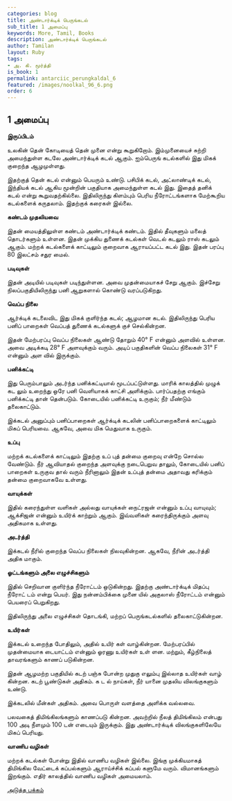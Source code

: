 ```yaml
---
categories: blog
title: அண்டார்க்டிக் பெருங்கடல்
sub_title: 1 அமைப்பு
keywords: More, Tamil, Books
description: அண்டார்க்டிக் பெருங்கடல்
author: Tamilan
layout: Ruby
tags:
- அ. கி. மூர்த்தி
is_book: 1
permalink: antarciic_perungkaldal_6
featured: /images/noolkal_96_6.png
order: 6
---
```



## 1 அமைப்பு

**இருப்பிடம்**

உலகின் தென் கோடியைத் தென் முனை என்று கூறுகிறோம். இம்முனையைச் சுற்றி அமைந்துள்ள கடலே அண்டார்க்டிக் கடல் ஆகும். ஐம்பெருங் கடல்களில் இது மிகக் குறைந்த ஆழமுள்ளது.

இதற்குத் தென் கடல் என்னும் பெயரும் உண்டு. பசிபிக் கடல், அட்லாண்டிக் கடல், இந்தியக் கடல் ஆகிய மூன்றின் பகுதியாக அமைந்துள்ள கடல் இது. இதைத் தனிக் கடல் என்று கூறுவதற்கில்லை. இதிலிருந்து கிளம்பும் பெரிய நீரோட்டங்களாக மேற்கூறிய கடல்களைக் கருதலாம். இதற்குக் கரைகள் இல்லை.

**கண்டம் முதலியவை**

இதன் மையத்திலுள்ள கண்டம் அண்டார்க்டிக் கண்டம். இதில் தீவுகளும் மலைத் தொடர்களும் உள்ளன. இதன் முக்கிய துணைக் கடல்கள் வெடல் கடலும் ராஸ் கடலும் ஆகும். மற்றக் கடல்களைக் காட்டிலும் குறைவாக ஆராயப்பட்ட கடல் இது. இதன் பரப்பு 80 இலட்சம் சதுர மைல்.

**படிவுகள்**

இதன் அடியில் படிவுகள் படிந்துள்ளன. அவை முதன்மையாகச் சேறு ஆகும். இச்சேறு நிலப்பகுதியிலிருந்து பனி ஆறுகளால் கொண்டு வரப்படுகிறது.

**வெப்ப நிலை**

ஆர்க்டிக் கடலைவிட இது மிகக் குளிர்ந்த கடல்; ஆழமான கடல். இதிலிருந்து பெரிய பனிப் பாறைகள் வெப்பத் துணைக் கடல்களுக் குச் செல்கின்றன.

இதன் மேற்பரப்பு வெப்ப நிலைகள் ஆண்டு தோறும் 40° F என்னும் அளவில் உள்ளன. அவை அடிக்கடி 28° F அளவுக்கும் வரும். அடிப் பகுதிகளின் வெப்ப நிலைகள் 31° F என்னும் அள வில் இருக்கும்.

**பனிக்கட்டி**

இது பெரும்பாலும் அடர்ந்த பனிக்கட்டியால் மூடப்பட்டுள்ளது. மாரிக் காலத்தில் முழுக் கட லும் உறைந்து ஒரே பனி வெளியாகக் காட்சி அளிக்கும். பார்ப்பதற்கு எங்கும் பனிக்கட்டி தான் தென்படும். கோடையில் பனிக்கட்டி உருகும்; நீர் மீண்டும் தலைகாட்டும்.

இக்கடல் அனுப்பும் பனிப்பாறைகள் ஆர்க்டிக் கடலின் பனிப்பாறைகளைக் காட்டிலும் மிகப் பெரியவை. ஆகவே, அவை மிக மெதுவாக உருகும்.

**உப்பு**

மற்றக் கடல்களைக் காட்டிலும் இதற்கு உப் புத் தன்மை குறைவு என்றே சொல்ல வேண்டும். நீர் ஆவியாதல் குறைந்த அளவுக்கு நடைபெறுவ தாலும், கோடையில் பனிப் பாறைகள் உருகுவ தால் வரும் நீரினாலும் இதன் உப்புத் தன்மை அதாவது கரிக்கும் தன்மை குறைவாகவே உள்ளது.

**வாயுக்கள்**

இதில் கரைந்துள்ள வளிகள் அல்லது வாயுக்கள் நைட்ரஜன் என்னும் உப்பு வாயுவும்; ஆக்சிஜன் என்னும் உயிர்க் காற்றும் ஆகும். இவ்வளிகள் கரைந்திருக்கும் அளவு அதிகமாக உள்ளது.

**அடர்த்தி**

இக்கடல் நீரில் குறைந்த வெப்ப நிலைகள் நிலவுகின்றன. ஆகவே, நீரின் அடர்த்தி அதிக மாகும்.

**ஓட்டங்களும் அலை எழுச்சிகளும்**

இதில் செறிவான குளிர்ந்த நீரோட்டம் ஒடுகின்றது. இதற்கு அண்டார்க்டிக் மிதப்பு நீரோட் டம் என்று பெயர். இது நன்னம்பிக்கை முனை யில் அகுலாஸ் நீரோட்டம் என்னும் பெயரைப் பெறுகிறது.

இதிலிருந்து அலை எழுச்சிகள் தொடங்கி, மற்றப் பெருங்கடல்களில் தலைகாட்டுகின்றன.

**உயிர்கள்**

இக்கடல் உறைந்த போதிலும், அதில் உயிர் கள் வாழ்கின்றன. மேற்பரப்பில் முதன்மையாக டையாட்டம் என்னும் ஓரணு உயிர்கள் உள் ளன. மற்றும், கீழ்நிலைத் தாவரங்களும் காணப் படுகின்றன.

இதன் ஆழமற்ற பகுதியில் கடற் பஞ்சு போன்ற முதுகு எலும்பு இல்லாத உயிர்கள் வாழ் கின்றன. கடற் பூண்டுகள் அதிகம். க ட ல் நாய்கள், நீர் யானை முதலிய விலங்குகளும் உண்டு.

இக்கடலில் மீன்கள் அதிகம். அவை பொருள் வளத்தை அளிக்க வல்லவை.

பலவகைத் திமிங்கிலங்களும் காணப்படு கின்றன. அவற்றில் நீலத் திமிங்கிலம் என்பது 100 அடி நீளமும் 100 டன் எடையும் இருக்கும். இது அண்டார்க்டிக் விலங்குகளிலேயே மிகப் பெரியது.

**வாணிப வழிகள்**

மற்றக் கடல்கள் போன்று இதில் வாணிப வழிகள் இல்லை. இங்கு முக்கியமாகத் திமிங்கில வேட்டைக் கப்பல்களும் ஆராய்ச்சிக் கப்பல் களுமே வரும். விமானங்களும் இறங்கும். எதிர் காலத்தில் வாணிப வழிகள் அமையலாம்.

[அடுத்த பக்கம்](antarciic_perungkaldal_7)